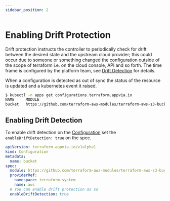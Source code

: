 ```yaml
---
sidebar_position: 2
---
```


# Enabling Drift Protection

Drift protection instructs the controller to periodically check for drift between the desired state and the upstream cloud provider; this could occur due to someone or something changed the configuration outside of the scope of terraform i.e. on the cloud console, API and so forth. The time frame is configured by the platform team, see [Drift Detection](docs/terraform-controller/admin/drift.md) for details.

When a configuration is detected as out of sync the status of the resource is updated and a kubernetes event it raised.

```bash
$ kubectl -n apps get configurations.terraform.appvia.io
NAME     MODULE                                                                            SECRET   ESTIMATED     SYNCHRONIZED   AGE
bucket   https://github.com/terraform-aws-modules/terraform-aws-s3-bucket.git?ref=v3.1.0   test     Not Enabled   OutOfSync      3m5s
```

## Enabling Drift Detection

To enable drift detection on the [Configuration](docs/terraform-controller/reference/configurations.terraform.appvia.io.md) set the `enableDriftDetection: true` on the spec.

```yaml
apiVersion: terraform.appvia.io/v1alpha1
kind: Configuration
metadata:
  name: bucket
spec:
  module: https://github.com/terraform-aws-modules/terraform-aws-s3-bucket.git?ref=v3.1.0
  providerRef:
    namespace: terraform-system
    name: aws
  # You can enable drift protection as so
  enableDriftDetection: true
```
